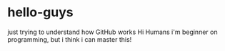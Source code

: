 # hello-guys
just trying to understand how GitHub works
Hi Humans
i'm beginner on programming, but i think i can master this!
